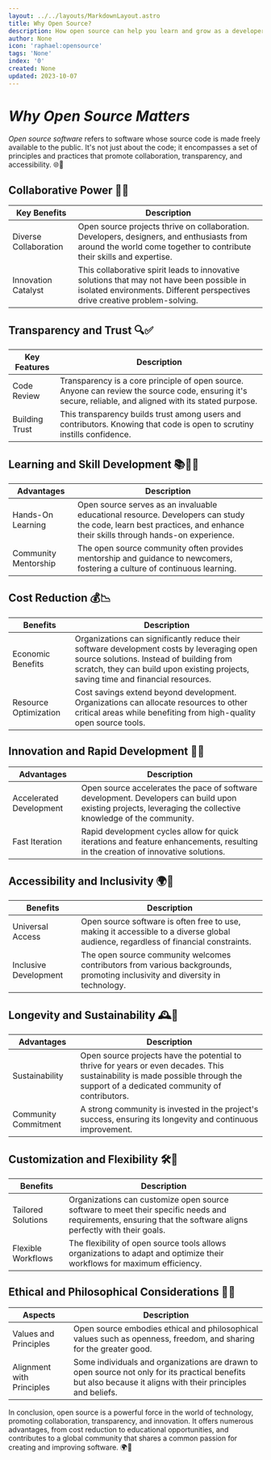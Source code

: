 ```yaml
---
layout: ../../layouts/MarkdownLayout.astro
title: Why Open Source?
description: How open source can help you learn and grow as a developer.
author: None
icon: 'raphael:opensource'
tags: 'None'
index: '0'
created: None
updated: 2023-10-07
---
```


<!--
  IMPORTANT: Do not edit this file directly!
  It is generated from the /guides directory
-->

# *Why Open Source Matters*

*Open source software* refers to software whose source code is made freely available to the public. It's not just about the code; it encompasses a set of principles and practices that promote collaboration, transparency, and accessibility. 🌐🚀

## Collaborative Power 🤝👥

| **Key Benefits**            | **Description**                                               |
|-----------------------------|---------------------------------------------------------------|
| Diverse Collaboration       | Open source projects thrive on collaboration. Developers, designers, and enthusiasts from around the world come together to contribute their skills and expertise. |
| Innovation Catalyst         | This collaborative spirit leads to innovative solutions that may not have been possible in isolated environments. Different perspectives drive creative problem-solving. |

## Transparency and Trust 🔍✅

| **Key Features**            | **Description**                                               |
|-----------------------------|---------------------------------------------------------------|
| Code Review                 | Transparency is a core principle of open source. Anyone can review the source code, ensuring it's secure, reliable, and aligned with its stated purpose. |
| Building Trust              | This transparency builds trust among users and contributors. Knowing that code is open to scrutiny instills confidence. |

## Learning and Skill Development 📚👨‍🎓

| **Advantages**              | **Description**                                               |
|-----------------------------|---------------------------------------------------------------|
| Hands-On Learning           | Open source serves as an invaluable educational resource. Developers can study the code, learn best practices, and enhance their skills through hands-on experience. |
| Community Mentorship        | The open source community often provides mentorship and guidance to newcomers, fostering a culture of continuous learning. |

## Cost Reduction 💰📉

| **Benefits**                | **Description**                                               |
|-----------------------------|---------------------------------------------------------------|
| Economic Benefits           | Organizations can significantly reduce their software development costs by leveraging open source solutions. Instead of building from scratch, they can build upon existing projects, saving time and financial resources. |
| Resource Optimization       | Cost savings extend beyond development. Organizations can allocate resources to other critical areas while benefiting from high-quality open source tools. |

## Innovation and Rapid Development 🚀🔬

| **Advantages**              | **Description**                                               |
|-----------------------------|---------------------------------------------------------------|
| Accelerated Development     | Open source accelerates the pace of software development. Developers can build upon existing projects, leveraging the collective knowledge of the community. |
| Fast Iteration              | Rapid development cycles allow for quick iterations and feature enhancements, resulting in the creation of innovative solutions. |

## Accessibility and Inclusivity 🌍🌈

| **Benefits**                | **Description**                                               |
|-----------------------------|---------------------------------------------------------------|
| Universal Access            | Open source software is often free to use, making it accessible to a diverse global audience, regardless of financial constraints. |
| Inclusive Development       | The open source community welcomes contributors from various backgrounds, promoting inclusivity and diversity in technology. |

## Longevity and Sustainability 🕰️🌱

| **Advantages**              | **Description**                                               |
|-----------------------------|---------------------------------------------------------------|
| Sustainability              | Open source projects have the potential to thrive for years or even decades. This sustainability is made possible through the support of a dedicated community of contributors. |
| Community Commitment        | A strong community is invested in the project's success, ensuring its longevity and continuous improvement. |

## Customization and Flexibility 🛠️🧩

| **Benefits**                | **Description**                                               |
|-----------------------------|---------------------------------------------------------------|
| Tailored Solutions          | Organizations can customize open source software to meet their specific needs and requirements, ensuring that the software aligns perfectly with their goals. |
| Flexible Workflows          | The flexibility of open source tools allows organizations to adapt and optimize their workflows for maximum efficiency. |

## Ethical and Philosophical Considerations 🌟📜

| **Aspects**                 | **Description**                                               |
|-----------------------------|---------------------------------------------------------------|
| Values and Principles       | Open source embodies ethical and philosophical values such as openness, freedom, and sharing for the greater good. |
| Alignment with Principles   | Some individuals and organizations are drawn to open source not only for its practical benefits but also because it aligns with their principles and beliefs. |

In conclusion, open source is a powerful force in the world of technology, promoting collaboration, transparency, and innovation. It offers numerous advantages, from cost reduction to educational opportunities, and contributes to a global community that shares a common passion for creating and improving software. 🌍👏



<!--
	Article sourced from https://github.com/lissy93/git-into-opensource
	Licensed under MIT License, (C) Alicia Sykes <alicia@as93.net> 2023
	---
	This file was auto-generated at 2023-10-07 07:13:25.417947
	from /home/runner/work/git-into-open-source/git-into-open-source/guides/why-open-source.md
	using /home/runner/work/git-into-open-source/git-into-open-source/lib/copy_resources_to_site.py
-->
